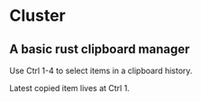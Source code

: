 # Cluster

## A basic rust clipboard manager

Use Ctrl 1-4 to select items in a clipboard history.

Latest copied item lives at Ctrl 1.

